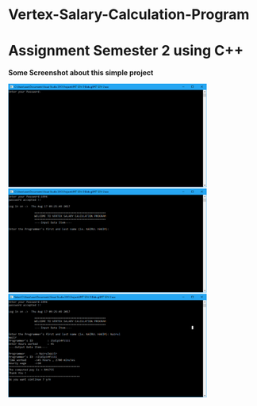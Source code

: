 # Vertex-Salary-Calculation-Program

<h1><b>Assignment Semester 2 using C++</b></h1>

<p>

<b>Some Screenshot about this simple project</b>
<p>

<img src="https://github.com/nazrulwazir/Vertex-Salary-Calculation-Program/blob/master/PBT%20SEM%202/ss1.png" width="400">
<img src="https://github.com/nazrulwazir/Vertex-Salary-Calculation-Program/blob/master/PBT%20SEM%202/ss2.png" width="400">
<img src="https://github.com/nazrulwazir/Vertex-Salary-Calculation-Program/blob/master/PBT%20SEM%202/ss3.png" width="400">
